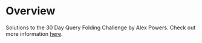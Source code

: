 # Overview
Solutions to the 30 Day Query Folding Challenge by Alex Powers. Check out more information [here](https://www.youtube.com/playlist?list=PLKW7XPyNDgRCorKNS1bfZoAO3YSIAVz3N).